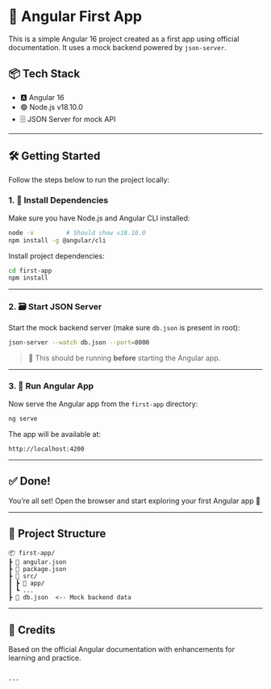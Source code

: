 
# 🚀 Angular First App

This is a simple Angular 16 project created as a first app using official documentation. It uses a mock backend powered by `json-server`.

## 📦 Tech Stack

- 🅰️ Angular 16  
- 🟢 Node.js v18.10.0  
- 🗄️ JSON Server for mock API  

---

## 🛠️ Getting Started

Follow the steps below to run the project locally:

### 1. 🔧 Install Dependencies

Make sure you have Node.js and Angular CLI installed:

```bash
node -v         # Should show v18.10.0
npm install -g @angular/cli
```

Install project dependencies:

```bash
cd first-app
npm install
```

---

### 2. 🗃️ Start JSON Server

Start the mock backend server (make sure `db.json` is present in root):

```bash
json-server --watch db.json --port=8000
```

> 📌 This should be running **before** starting the Angular app.

---

### 3. 🚦 Run Angular App

Now serve the Angular app from the `first-app` directory:

```bash
ng serve
```

The app will be available at:

```
http://localhost:4200
```

---

## ✅ Done!

You’re all set! Open the browser and start exploring your first Angular app 🎉

---

## 📁 Project Structure

```
📦 first-app/
┣ 📄 angular.json
┣ 📄 package.json
┣ 📁 src/
┃ ┣ 📄 app/
┃ ┗ ...
┣ 📄 db.json  <-- Mock backend data
```

---

## 🙌 Credits

Based on the official Angular documentation with enhancements for learning and practice.

```

---
